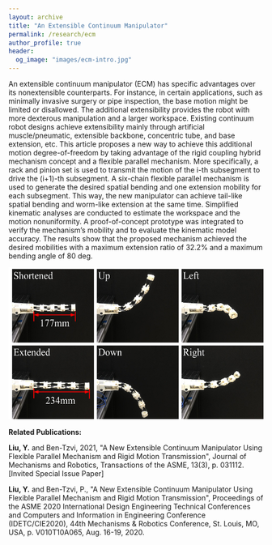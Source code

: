 ```yaml
---
layout: archive
title: "An Extensible Continuum Manipulator"
permalink: /research/ecm
author_profile: true
header:
  og_image: "images/ecm-intro.jpg"
---
```


An extensible continuum manipulator (ECM) has specific advantages over its nonextensible counterparts. For instance, in certain applications, such as minimally invasive surgery or pipe inspection, the base motion might be limited or disallowed. The additional extensibility provides the robot with more dexterous manipulation and a larger workspace. Existing continuum robot designs achieve extensibility mainly through artificial muscle/pneumatic, extensible backbone, concentric tube, and base extension, etc. This article proposes a new way to achieve this additional motion degree-of-freedom by taking advantage of the rigid coupling hybrid mechanism concept and a flexible parallel mechanism. More specifically, a rack and pinion set is used to transmit the motion of the i-th subsegment to drive the (i+1)-th subsegment. A six-chain flexible parallel mechanism is used to generate the desired spatial bending and one extension mobility for each subsegment. This way, the new manipulator can achieve tail-like spatial bending and worm-like extension at the same time. Simplified kinematic analyses are conducted to estimate the workspace and the motion nonuniformity. A proof-of-concept prototype was integrated to verify the mechanism’s mobility and to evaluate the kinematic model accuracy. The results show that the proposed mechanism achieved the desired mobilities with a maximum extension ratio of 32.2% and a maximum bending angle of 80 deg.

<img style="height:300px;" src="/images/ecm.jpg"/>

**Related Publications:**

**Liu, Y.** and Ben-Tzvi, 2021, "A New Extensible Continuum Manipulator Using Flexible Parallel Mechanism and Rigid Motion Transmission", Journal of Mechanisms and Robotics, Transactions of the ASME, 13(3), p. 031112. [Invited Special Issue Paper]

**Liu, Y.** and Ben-Tzvi, P., "A New Extensible Continuum Manipulator Using Flexible Parallel Mechanism and Rigid Motion Transmission", Proceedings of the ASME 2020 International Design Engineering Technical Conferences and Computers and Information in Engineering Conference (IDETC/CIE2020), 44th Mechanisms & Robotics Conference, St. Louis, MO, USA, p. V010T10A065, Aug. 16-19, 2020.
